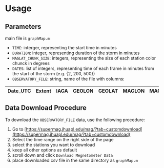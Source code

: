 # Usage

## Parameters

main file is `graphMap.m`

- `TIME`: interger, representing the start time in minutes
- `DURATION`: integer, representing duration of the storm in minutes
- `MAGLAT_CHUNK_SIZE`: integers, representing the size of each station color chunck in degrees
- `DATES`: list of integers, representing time of each frame in minutes from the start of the storm (e.g. {2, 200, 500})
- `OBSERVATORY_FILE`: string, name of the file with columns:

| Date_UTC | Extent | IAGA | GEOLON | GEOLAT | MAGLON | MAGLAT | MLT | MCOLAT | IGRF_DECL | SZA | dbn_nez | dbe_nez | dbz_nez | dbn_geo | dbe_geo | dbz_geo |
| -------- | ------ | ---- | ------ | ------ | ------ | ------ | --- | ------ | --------- | --- | ------- | ------- | ------- | ------- | ------- | ------- |

## Data Download Procedure

To download the `OBSERVATORY_FILE` data, use the following procedure:

1. Go to [https://supermag.jhuapl.edu/mag/?tab=customdownload](https://supermag.jhuapl.edu/mag/?tab=customdownload)
2. Select the time range on the right side of the page
3. select the stations you want to download
4. keep all other options as default
5. scroll down and click `Download Megnetometer Data`
6. place downloaded csv file in the same directory as `graphMap.m`
